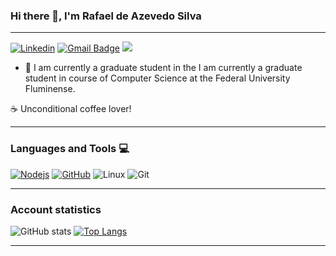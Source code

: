 ### Hi there 👋, I'm Rafael de Azevedo Silva
--- 
[![Linkedin](https://img.shields.io/badge/-LinkedIn-222222?style=flat-square&logo=Linkedin&logoColor=white&link=https://www.linkedin.com/in/rafael-de-azevedo-silva-1871b3174/)](https://www.linkedin.com/in/rafael-de-azevedo-silva-1871b3174/)
[![Gmail Badge](https://img.shields.io/badge/-email-c14438?style=flat&logo=Gmail&logoColor=white&link=mailto:silva_rafael@id.uff.br)](mailto:silva_rafael@id.uff.br)
<a href="https://github.com/TR-Rafael">
  <img src="https://komarev.com/ghpvc/?username=TR-Rafael&style=flat-square" />
</a>

- 🔭 I am currently a graduate student in the I am currently a graduate student in course of Computer Science at the Federal University Fluminense.

☕ Unconditional coffee lover!

---
### Languages and Tools :computer:

[![Nodejs](https://img.shields.io/badge/-Nodejs-black?style=flat&logo=Node.js&link=https://github.com/hritik5102)](https://github.com/hritik5102)
[![GitHub](https://img.shields.io/badge/-GitHub-181717?style=flat&logo=github&link=https://github.com/hritik5102)](https://github.com/hritik5102)
![Linux](https://img.shields.io/badge/-Linux-333333?style=flat&logo=Linux&logoColor=FCC624)
![Git](https://img.shields.io/badge/-Git-333333?style=flat&logo=git)

---
### Account statistics

![GitHub stats](https://github-readme-stats.vercel.app/api?username=TR-Rafael&show_icons=true&line_height=21&show_icons=true&theme=dark)
[![Top Langs](https://github-readme-stats.vercel.app/api/top-langs/?username=TR-Rafael&layout=compact&line_height=21&show_icons=true&theme=dark)](https://github.com/PatrickfBraz/github-readme-stats)

---
